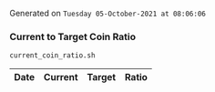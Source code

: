 Generated on `Tuesday 05-October-2021 at 08:06:06`

### Current to Target Coin Ratio
`current_coin_ratio.sh`

Date|Current|Target|Ratio
---|---|---|---
